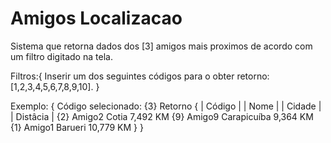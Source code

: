 # Amigos Localizacao
Sistema que retorna dados dos [3] amigos mais proximos de acordo com um filtro digitado na tela.

Filtros:{
  Inserir um dos seguintes códigos para o obter retorno: [1,2,3,4,5,6,7,8,9,10].
}

Exemplo:
{
Código selecionado: {3}
Retorno
  {
| Código |    | Nome |        | Cidade |      | Distâcia |
{2}             Amigo2          Cotia           7,492 KM
{9}             Amigo9          Carapicuíba     9,364 KM
{1}             Amigo1          Barueri         10,779 KM
  }
}
